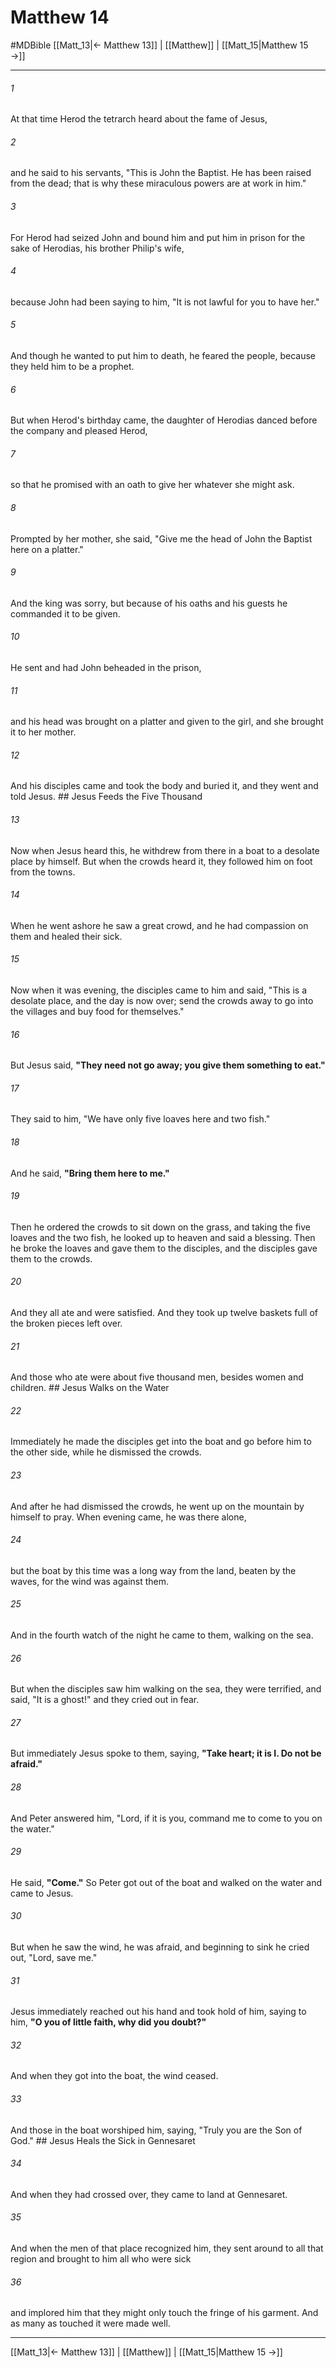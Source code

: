 # Matthew 14
#MDBible
[[Matt_13|← Matthew 13]] | [[Matthew]] | [[Matt_15|Matthew 15 →]]

***

###### 1 
At that time Herod the tetrarch heard about the fame of Jesus, 

###### 2 
and he said to his servants, "This is John the Baptist. He has been raised from the dead; that is why these miraculous powers are at work in him." 

###### 3 
For Herod had seized John and bound him and put him in prison for the sake of Herodias, his brother Philip's wife, 

###### 4 
because John had been saying to him, "It is not lawful for you to have her." 

###### 5 
And though he wanted to put him to death, he feared the people, because they held him to be a prophet. 

###### 6 
But when Herod's birthday came, the daughter of Herodias danced before the company and pleased Herod, 

###### 7 
so that he promised with an oath to give her whatever she might ask. 

###### 8 
Prompted by her mother, she said, "Give me the head of John the Baptist here on a platter." 

###### 9 
And the king was sorry, but because of his oaths and his guests he commanded it to be given. 

###### 10 
He sent and had John beheaded in the prison, 

###### 11 
and his head was brought on a platter and given to the girl, and she brought it to her mother. 

###### 12 
And his disciples came and took the body and buried it, and they went and told Jesus. ## Jesus Feeds the Five Thousand 

###### 13 
Now when Jesus heard this, he withdrew from there in a boat to a desolate place by himself. But when the crowds heard it, they followed him on foot from the towns. 

###### 14 
When he went ashore he saw a great crowd, and he had compassion on them and healed their sick. 

###### 15 
Now when it was evening, the disciples came to him and said, "This is a desolate place, and the day is now over; send the crowds away to go into the villages and buy food for themselves." 

###### 16 
But Jesus said, **"They need not go away; you give them something to eat."** 

###### 17 
They said to him, "We have only five loaves here and two fish." 

###### 18 
And he said, **"Bring them here to me."** 

###### 19 
Then he ordered the crowds to sit down on the grass, and taking the five loaves and the two fish, he looked up to heaven and said a blessing. Then he broke the loaves and gave them to the disciples, and the disciples gave them to the crowds. 

###### 20 
And they all ate and were satisfied. And they took up twelve baskets full of the broken pieces left over. 

###### 21 
And those who ate were about five thousand men, besides women and children. ## Jesus Walks on the Water 

###### 22 
Immediately he made the disciples get into the boat and go before him to the other side, while he dismissed the crowds. 

###### 23 
And after he had dismissed the crowds, he went up on the mountain by himself to pray. When evening came, he was there alone, 

###### 24 
but the boat by this time was a long way from the land, beaten by the waves, for the wind was against them. 

###### 25 
And in the fourth watch of the night he came to them, walking on the sea. 

###### 26 
But when the disciples saw him walking on the sea, they were terrified, and said, "It is a ghost!" and they cried out in fear. 

###### 27 
But immediately Jesus spoke to them, saying, **"Take heart; it is I. Do not be afraid."** 

###### 28 
And Peter answered him, "Lord, if it is you, command me to come to you on the water." 

###### 29 
He said, **"Come."** So Peter got out of the boat and walked on the water and came to Jesus. 

###### 30 
But when he saw the wind, he was afraid, and beginning to sink he cried out, "Lord, save me." 

###### 31 
Jesus immediately reached out his hand and took hold of him, saying to him, **"O you of little faith, why did you doubt?"** 

###### 32 
And when they got into the boat, the wind ceased. 

###### 33 
And those in the boat worshiped him, saying, "Truly you are the Son of God." ## Jesus Heals the Sick in Gennesaret 

###### 34 
And when they had crossed over, they came to land at Gennesaret. 

###### 35 
And when the men of that place recognized him, they sent around to all that region and brought to him all who were sick 

###### 36 
and implored him that they might only touch the fringe of his garment. And as many as touched it were made well. 

***

[[Matt_13|← Matthew 13]] | [[Matthew]] | [[Matt_15|Matthew 15 →]]

